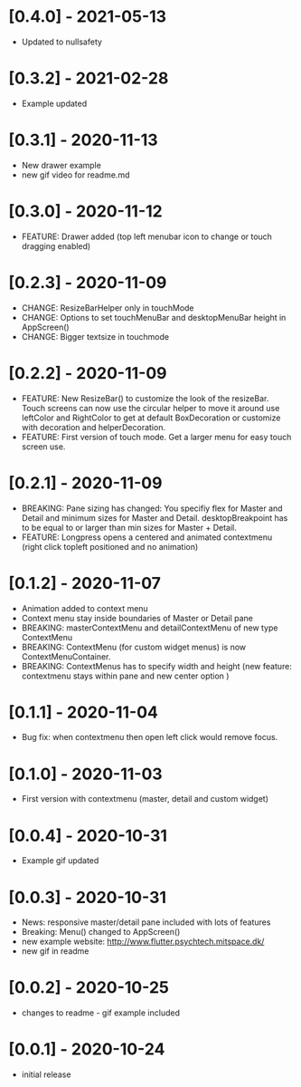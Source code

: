 # [0.4.0] - 2021-05-13

* Updated to nullsafety

# [0.3.2] - 2021-02-28

* Example updated

# [0.3.1] - 2020-11-13

* New drawer example
* new gif video for readme.md

# [0.3.0] - 2020-11-12

* FEATURE:  Drawer added (top left menubar icon to change or touch dragging enabled)
 

# [0.2.3] - 2020-11-09

* CHANGE: ResizeBarHelper only in touchMode
* CHANGE: Options to set touchMenuBar and desktopMenuBar height in AppScreen()
* CHANGE: Bigger textsize in touchmode


# [0.2.2] - 2020-11-09

* FEATURE: New ResizeBar() to customize the look of the resizeBar. Touch screens can now use the circular helper to move it around
           use leftColor and RightColor to get at default BoxDecoration or customize with decoration and helperDecoration.
* FEATURE: First version of touch mode. Get a larger menu for easy touch screen use.

# [0.2.1] - 2020-11-09

* BREAKING: Pane sizing has changed: You specifiy flex for Master and Detail and minimum sizes for Master and Detail. desktopBreakpoint has to be equal to or larger than min sizes for Master + Detail.
* FEATURE: Longpress opens a centered and animated contextmenu (right click topleft positioned and no animation)

# [0.1.2] - 2020-11-07

* Animation added to context menu
* Context menu stay inside boundaries of Master or Detail pane
* BREAKING: masterContextMenu and detailContextMenu of new type ContextMenu
* BREAKING: ContextMenu (for custom widget menus) is now ContextMenuContainer.
* BREAKING: ContextMenus has to specify width and height (new feature: contextmenu stays within pane and new center option )

# [0.1.1] - 2020-11-04

* Bug fix: when contextmenu then open left click would remove focus.

# [0.1.0] - 2020-11-03

* First version with contextmenu (master, detail and custom widget)


# [0.0.4] - 2020-10-31

* Example gif updated

# [0.0.3] - 2020-10-31

* News: responsive master/detail pane included with lots of features
* Breaking: Menu() changed to AppScreen()
* new example website: http://www.flutter.psychtech.mitspace.dk/
* new gif in readme

# [0.0.2] - 2020-10-25

* changes to readme - gif example included

# [0.0.1] - 2020-10-24

* initial release